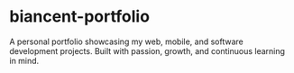 # biancent-portfolio
A personal portfolio showcasing my web, mobile, and software development projects. Built with passion, growth, and continuous learning in mind.

